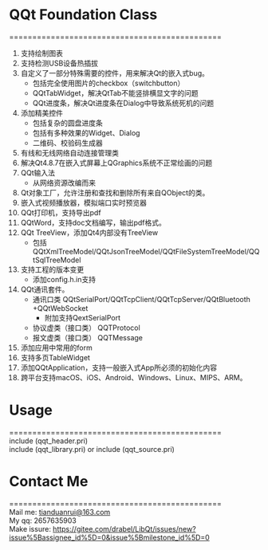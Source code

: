 
# QQt Foundation Class  

==============================================  
1. 支持绘制图表  
2. 支持检测USB设备热插拔  
3. 自定义了一部分特殊需要的控件，用来解决Qt的嵌入式bug。
    - 包括完全使用图片的checkbox（switchbutton）
    - QQtTabWidget，解决QtTab不能竖排横显文字的问题
    - QQt进度条，解决Qt进度条在Dialog中导致系统死机的问题
1. 添加精美控件
    - 包括复杂的圆盘进度条
    - 包括有多种效果的Widget、Dialog
    - 二维码、校验码生成器
4. 有线和无线网络自动连接管理类
6. 解决Qt4.8.7在嵌入式屏幕上QGraphics系统不正常绘画的问题
7. QQt输入法
    - 从网络资源改编而来
8. Qt对象工厂，允许注册和查找和删除所有来自QObject的类。
9. 嵌入式视频播放器，模拟端口实时预览器
10. QQt打印机，支持导出pdf
12. QQtWord，支持doc文档编写，输出pdf格式。
14. QQt TreeView，添加Qt4内部没有TreeView
    - 包括QQtXmlTreeModel/QQtJsonTreeModel/QQtFileSystemTreeModel/QQtSqlTreeModel
15. 支持工程的版本变更
    - 添加config.h.in支持
16. QQt通讯套件。
     - 通讯口类 QQtSerialPort/QQtTcpClient/QQtTcpServer/QQtBluetooth +QQtWebSocket
        - 附加支持QextSerialPort
     - 协议虚类（接口类） QQTProtocol
     - 报文虚类（接口类） QQTMessage
17. 添加应用中常用的form
18. 支持多页TableWidget
19. 添加QQtApplication，支持一般嵌入式App所必须的初始化内容
20. 跨平台支持macOS、iOS、Android、Windows、Linux、MIPS、ARM。

# Usage  

==============================================  
include (qqt_header.pri)  
include (qqt_library.pri) or include (qqt_source.pri)  

# Contact Me  

==============================================  
Mail me: tianduanrui@163.com  
My qq: 2657635903  
Make issure: https://gitee.com/drabel/LibQt/issues/new?issue%5Bassignee_id%5D=0&issue%5Bmilestone_id%5D=0  



